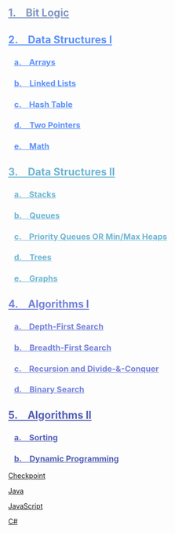 
<h2 style="color:#8096c2"><a href="Hardware_BitLogic/#bit-logic" style="color:#8096c2">1. &ensp; Bit Logic</a></h2>
<h2 style="color:#5c91fa"><a href="DataStructures/#data-structures-i" style="color:#5c91fa">2. &ensp; Data Structures I</a></h2>
<h3 style="color:#5c91fa">&ensp; <a href="DataStructures/#arrays" style="color:#5c91fa">a. &ensp; Arrays</a></h3>
<h3 style="color:#5c91fa">&ensp; <a href="DataStructures/#linked-lists" style="color:#5c91fa">b. &ensp; Linked Lists</a></h3>
<h3 style="color:#5c91fa">&ensp; <a href="DataStructures/#hash-table" style="color:#5c91fa">c. &ensp; Hash Table</a></h3>
<h3 style="color:#5c91fa">&ensp; <a href="DataStructures/#two-pointers" style="color:#5c91fa">d. &ensp; Two Pointers</a></h3>
<h3 style="color:#5c91fa">&ensp; <a href="DataStructures/#math" style="color:#5c91fa">e. &ensp; Math</a></h3>
<h2 style="color:#6eb5d4"><a href="DataStructures2/#data-structures-ii" style="color:#6eb5d4">3. &ensp; Data Structures II</a></h2>
<h3 style="color:#6eb5d4">&ensp; <a href="DataStructures2/#stacks" style="color:#6eb5d4">a. &ensp; Stacks</a></h3>
<h3 style="color:#6eb5d4">&ensp; <a href="DataStructures2/#queues" style="color:#6eb5d4">b. &ensp; Queues</a></h3>
<h3 style="color:#6eb5d4">&ensp; <a href="DataStructures2/#priority-queues-or-min-max-heaps" style="color:#6eb5d4">c. &ensp; Priority Queues OR Min/Max Heaps</a></h3>
<h3 style="color:#6eb5d4">&ensp; <a href="DataStructures2/#trees" style="color:#6eb5d4">d. &ensp; Trees</a></h3>
<h3 style="color:#6eb5d4">&ensp; <a href="DataStructures2/#graphs" style="color:#6eb5d4">e. &ensp; Graphs</a></h3>
<h2 style="color:#7482db"><a href="Algorithms/#algorithms" style="color:#7482db">4. &ensp; Algorithms I</a></h2>
<h3 style="color:#7482db">&ensp; <a href="Algorithms/#depth-first-search" style="color:#7482db">a. &ensp; Depth-First Search</a></h3>
<h3 style="color:#7482db">&ensp; <a href="Algorithms/#breadth-first-search" style="color:#7482db">b. &ensp; Breadth-First Search</a></h3>
<h3 style="color:#7482db">&ensp; <a href="Algorithms/#recursion-and-divide-conquer" style="color:#7482db">c. &ensp; Recursion and Divide-&-Conquer</a></h3>
<h3 style="color:#7482db">&ensp; <a href="Algorithms/#binary-search" style="color:#7482db">d. &ensp; Binary Search</a></h3>
<h2 style="color:#515fb5"><a href="Algorithms2/#algorithms-ii" style="color:#515fb5">5. &ensp; Algorithms II</a></h2>
<h3 style="color:#515fb5">&ensp; <a href="Algorithms2/#sorting" style="color:#515fb5">a. &ensp; Sorting</a></h3>
<h3 style="color:#515fb5">&ensp; <a href="Algorithms2/#dynamic-programming" style="color:#515fb5">b. &ensp; Dynamic Programming</a></h3>

[Checkpoint](https://kannikakabilar.github.io/Kannika-Notas/Checkpoint/)

[Java](https://kannikakabilar.github.io/Kannika-Notas/Java/)

[JavaScript](https://kannikakabilar.github.io/Kannika-Notas/JavaScript/)

[C#](https://kannikakabilar.github.io/Kannika-Notas/C%23/)

<!--
# [Kannika DSA Checkpoint Notes](https://kannikakabilar.github.io/Kannika-Notas/)

[Hardware_BitLogic](https://kannikakabilar.github.io/Kannika-Notas/Hardware_BitLogic/)

[Data Structures](https://kannikakabilar.github.io/Kannika-Notas/DataStructures/)

[Data Structures 2](https://kannikakabilar.github.io/Kannika-Notas/DataStructures2/)

[Algorithms](https://kannikakabilar.github.io/Kannika-Notas/Algorithms/)
-->













